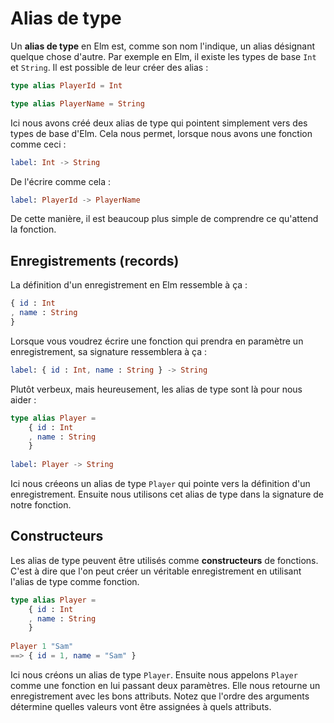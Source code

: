 # Alias de type

Un __alias de type__ en Elm est, comme son nom l'indique, un alias désignant quelque chose d'autre. Par exemple en Elm, il existe les types de base `Int` et `String`. Il est possible de leur créer des alias :

```elm
type alias PlayerId = Int

type alias PlayerName = String
```

Ici nous avons créé deux alias de type qui pointent simplement vers des types de base d'Elm. Cela nous permet, lorsque nous avons une fonction comme ceci :

```elm
label: Int -> String
```

De l'écrire comme cela :

```elm
label: PlayerId -> PlayerName
```

De cette manière, il est beaucoup plus simple de comprendre ce qu'attend la fonction.

## Enregistrements (records)

La définition d'un enregistrement en Elm ressemble à ça :

```elm
{ id : Int
, name : String
}
```

Lorsque vous voudrez écrire une fonction qui prendra en paramètre un enregistrement, sa signature ressemblera à ça :

```elm
label: { id : Int, name : String } -> String
```

Plutôt verbeux, mais heureusement, les alias de type sont là pour nous aider :

```elm
type alias Player =
    { id : Int
    , name : String
    }
  
label: Player -> String
```

Ici nous créeons un alias de type `Player` qui pointe vers la définition d'un enregistrement. Ensuite nous utilisons cet alias de type dans la signature de notre fonction.

## Constructeurs

Les alias de type peuvent être utilisés comme __constructeurs__ de fonctions. C'est à dire que l'on peut créer un véritable enregistrement en utilisant l'alias de type comme fonction.

```elm
type alias Player =
    { id : Int
    , name : String
    }
  
Player 1 "Sam"
==> { id = 1, name = "Sam" }
```

Ici nous créons un alias de type `Player`. Ensuite nous appelons `Player` comme une fonction en lui passant deux paramètres. Elle nous retourne un enregistrement avec les bons attributs. Notez que l'ordre des arguments détermine quelles valeurs vont être assignées à quels attributs.
